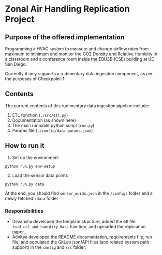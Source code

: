 # Zonal Air Handling Replication Project

## Purpose of the offered implementation
Programming a HVAC system to measure and change airflow rates from maximum to minimum and monitor the CO2 Density and Relative Humidity in a classroom and a conference room inside the EBU3B (CSE) building at UC San Diego.

Currently it only supports a rudimentary data ingestion component, as per the purposes of Checkpoint-1.

## Contents
The current contents of this rudimentary data ingestion pipeline include:
1. ETL function (`./src/etl.py`)
2. Documentation (as shown here)
3. The main runnable python script (`run.py`)
4. Params file (`./config/data-params.json`)

## How to run it

1. Set up the environment

`python run.py env-setup`

2. Load the sensor data points

`python run.py data`


At the end, you should find `sensor_uuids.json` in the `/configs` folder and a newly fetched `/data` folder

### Responsibilities

* Devanshu developed the template structure, added the etl file `load_co2_and_humidity_data` function, and uploaded the replication paper.
* Advitya developed the README documentation, requirements file, run file, and populated the GitLab json/API files (and related system path support) in the `config` and `src` folder.
